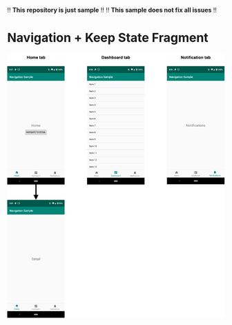 :bangbang: **This repository is just sample** :bangbang:
:bangbang: **This sample does not fix all issues** :bangbang:

# Navigation + Keep State Fragment

![Navigation](art/navigation.png "Navigation")